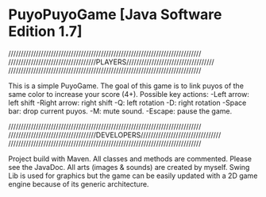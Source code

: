 PuyoPuyoGame [Java Software Edition 1.7]
========

/////////////////////////////////////////////////////////////////////////////
///////////////////////////////////PLAYERS///////////////////////////////////
/////////////////////////////////////////////////////////////////////////////

This is a simple PuyoGame.
The goal of this game is to link puyos of the same color to increase your score (4+).
Possible key actions:
	-Left arrow: left shift
	-Right arrow: right shift
	-Q: left rotation
	-D: right rotation
	-Space bar: drop current puyos.
	-M: mute sound.
	-Escape: pause the game.
	

/////////////////////////////////////////////////////////////////////////////
///////////////////////////////////DEVELOPERS////////////////////////////////
/////////////////////////////////////////////////////////////////////////////

Project build with Maven.
All classes and methods are commented. Please see the JavaDoc.
All arts (images & sounds) are created by myself.
Swing Lib is used for graphics but the game can be easily updated with a 2D game engine because of
its generic architecture. 

